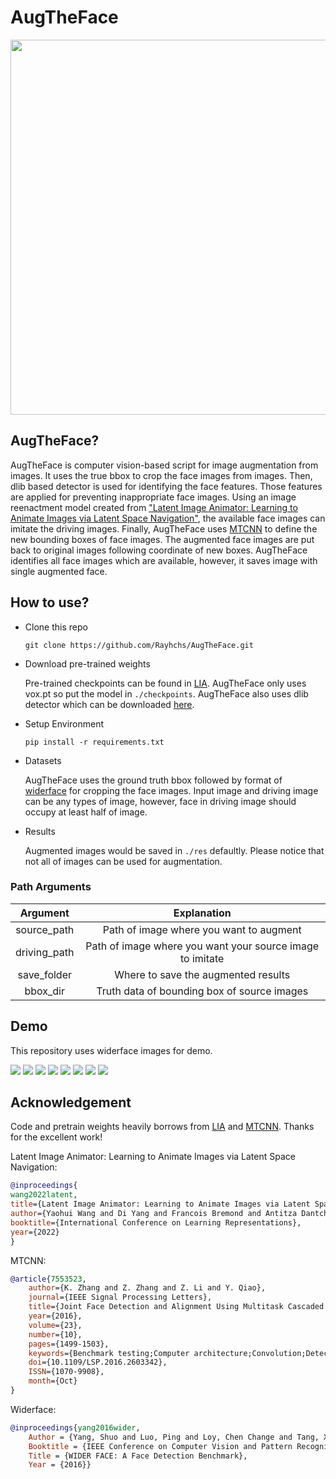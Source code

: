 # AugTheFace
<div align=center>
<img src="https://github.com/Rayhchs/AugTheFace/blob/main/images/cover.jpg" width="600">
</div>

## AugTheFace?

AugTheFace is computer vision-based script for image augmentation from images. It uses the true bbox to crop the face images from images. Then, dlib based detector is used for identifying the face features. Those features are applied for preventing inappropriate face images. Using an image reenactment model created from ["Latent Image Animator: Learning to Animate Images via Latent Space Navigation"](https://openreview.net/pdf?id=7r6kDq0mK_), the available face images can imitate the driving images. Finally, AugTheFace uses [MTCNN](https://arxiv.org/ftp/arxiv/papers/1604/1604.02878.pdf) to define the new bounding boxes of face images. The augmented face images are put back to original images following coordinate of new boxes. AugTheFace identifies all face images which are available, however, it saves image with single augmented face.

## How to use?
* Clone this repo

    ```shell script
    git clone https://github.com/Rayhchs/AugTheFace.git
    ```

* Download pre-trained weights

    Pre-trained checkpoints can be found in [LIA](https://github.com/wyhsirius/LIA). AugTheFace only uses vox.pt so put the model in `./checkpoints`. AugTheFace also uses dlib detector which can be downloaded [here](https://github.com/davisking/dlib-models/blob/master/shape_predictor_68_face_landmarks.dat.bz2).

* Setup Environment
    ```shell script
    pip install -r requirements.txt
    ```
    
* Datasets

    AugTheFace uses the ground truth bbox followed by format of [widerface](http://shuoyang1213.me/WIDERFACE/support/bbx_annotation/wider_face_split.zip) for cropping the face images. Input image and driving image can be any types of image, however, face in driving image should occupy at least half of image.
    
* Results

    Augmented images would be saved in `./res` defaultly. Please notice that not all of images can be used for augmentation.


### Path Arguments
|    Argument    |                                                                                                       Explanation                                                                                                       |
|:--------------:|:-----------------------------------------------------------------------------------------------------------------------------------------------------------------------------------------------------------------------:|
|      source_path      | Path of image where you want to augment |
|    driving_path   | Path of image where you want your source image to imitate |
|    save_folder   | Where to save the augmented results |
|    bbox_dir   | Truth data of bounding box of source images |

## Demo
This repository uses widerface images for demo.

<img src="https://github.com/Rayhchs/AugTheFace/blob/main/images/demo1.gif"> <img src="https://github.com/Rayhchs/AugTheFace/blob/main/images/demo2.gif">
<img src="https://github.com/Rayhchs/AugTheFace/blob/main/images/demo3.gif"> <img src="https://github.com/Rayhchs/AugTheFace/blob/main/images/demo4.gif">
<img src="https://github.com/Rayhchs/AugTheFace/blob/main/images/demo5.gif"> <img src="https://github.com/Rayhchs/AugTheFace/blob/main/images/demo6.gif">
<img src="https://github.com/Rayhchs/AugTheFace/blob/main/images/demo7.gif"> <img src="https://github.com/Rayhchs/AugTheFace/blob/main/images/demo8.gif">

## Acknowledgement
Code and pretrain weights heavily borrows from [LIA](https://github.com/wyhsirius/LIA) and [MTCNN](https://github.com/ipazc/mtcnn). Thanks for the excellent work!

Latent Image Animator: Learning to Animate Images via Latent Space Navigation:
```bibtex
@inproceedings{
wang2022latent,
title={Latent Image Animator: Learning to Animate Images via Latent Space Navigation},
author={Yaohui Wang and Di Yang and Francois Bremond and Antitza Dantcheva},
booktitle={International Conference on Learning Representations},
year={2022}
}
```
    
MTCNN:
```bibtex
@article{7553523,
    author={K. Zhang and Z. Zhang and Z. Li and Y. Qiao}, 
    journal={IEEE Signal Processing Letters}, 
    title={Joint Face Detection and Alignment Using Multitask Cascaded Convolutional Networks}, 
    year={2016}, 
    volume={23}, 
    number={10}, 
    pages={1499-1503}, 
    keywords={Benchmark testing;Computer architecture;Convolution;Detectors;Face;Face detection;Training;Cascaded convolutional neural network (CNN);face alignment;face detection}, 
    doi={10.1109/LSP.2016.2603342}, 
    ISSN={1070-9908}, 
    month={Oct}
}
```

Widerface:
```bibtex
@inproceedings{yang2016wider,
	Author = {Yang, Shuo and Luo, Ping and Loy, Chen Change and Tang, Xiaoou},
	Booktitle = {IEEE Conference on Computer Vision and Pattern Recognition (CVPR)},
	Title = {WIDER FACE: A Face Detection Benchmark},
	Year = {2016}}
```
